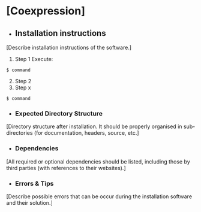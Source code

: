 # [Coexpression]



- ## Installation instructions

[Describe installation instructions of the software.]

1. Step 1
Execute:

```shell
$ command
```
2. Step 2
3. Step x

```shell
$ command
```


- ### Expected Directory Structure 

[Directory structure after installation. It should be properly organised in sub-directories (for documentation, headers, source, etc.]



- ### Dependencies

[All required or optional dependencies should be listed, including those by third parties (with references to their websites).]


- ### Errors & Tips
[Describe possible errors that can be occur during the installation software and their solution.]
